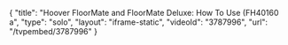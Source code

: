 {
    "title": "Hoover FloorMate and FloorMate Deluxe: How To Use (FH40160 a",
    "type": "solo",
    "layout": "iframe-static",
    "videoId": "3787996",
    "url": "\/tvpembed\/3787996"
}